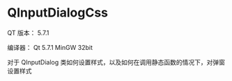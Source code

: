 # QInputDialogCss

QT 版本： 5.7.1 

编译器： Qt 5.7.1 MinGW 32bit

对于 QInputDialog 类如何设置样式，以及如何在调用静态函数的情况下，对弹窗设置样式
